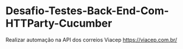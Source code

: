 # Desafio-Testes-Back-End-Com-HTTParty-Cucumber
Realizar automação na API dos correios Viacep https://viacep.com.br/
